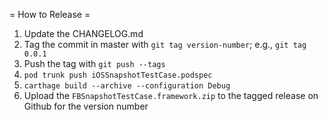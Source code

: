 = How to Release =
1. Update the CHANGELOG.md
2. Tag the commit in master with `git tag version-number`; e.g., `git tag 0.0.1`
3. Push the tag with `git push --tags`
4. `pod trunk push iOSSnapshotTestCase.podspec`
5. `carthage build --archive --configuration Debug`
2. Upload the `FBSnapshotTestCase.framework.zip` to the tagged release on Github for the version number
